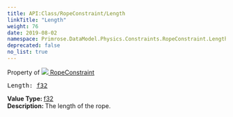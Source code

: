 ```yaml
---
title: API:Class/RopeConstraint/Length
linkTitle: "Length"
weight: 76
date: 2019-08-02
namespace: Primrose.DataModel.Physics.Constraints.RopeConstraint.Length
deprecated: false
no_list: true
---
```

Property of <a href="/docs/api-reference/Class/RopeConstraint"><img src="/icons/silk/axle.png"/>&nbsp;RopeConstraint</a>
<pre class="method-declaration">
Length: <a class="type" href="/docs/api-reference/System/Primitives#single">f32</a></pre>
<b>Value Type: </b>
<a class="type" href="/docs/api-reference/System/Primitives#single">f32</a>
<br/>
<b>Description: </b>
The length of the rope.

